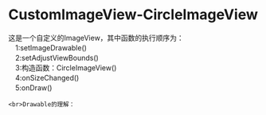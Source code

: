 ﻿# CustomImageView-CircleImageView
这是一个自定义的ImageView，其中函数的执行顺序为：
	<br>　1:setImageDrawable()
	<br>　2:setAdjustViewBounds()
	<br>　3:构造函数：CircleImageView()
	<br>　4:onSizeChanged()
	<br>　5:onDraw()

	<br>Drawable的理解： 

	


